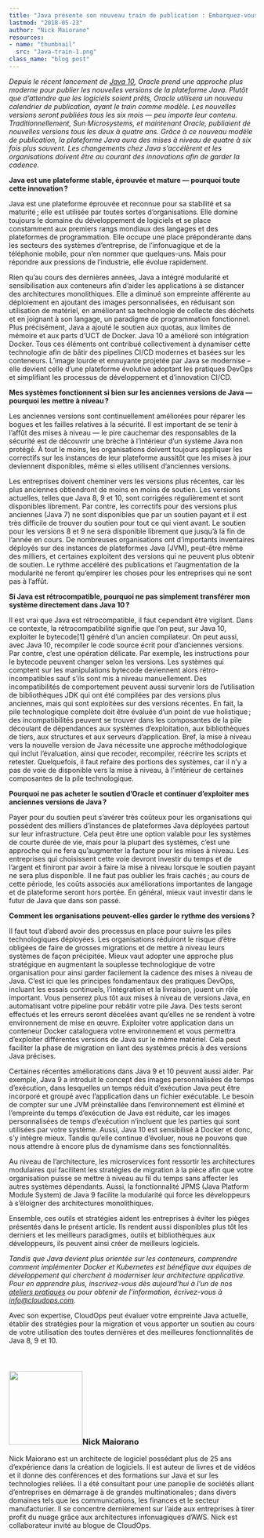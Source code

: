 ```yaml
---
title: "Java présente son nouveau train de publication : Embarquez-vous"
lastmod: "2018-05-23"
author: "Nick Maiorano"
resources:
- name: "thumbnail"
  src: "Java-train-1.png"
class_name: "blog post"
---
```


<p><i>Depuis le récent lancement de <a href="https://www.oracle.com/corporate/pressrelease/Java-10-032018.html" target="_blank">Java 10</a>, Oracle prend une approche plus moderne pour publier les nouvelles versions de la plateforme Java. Plutôt que d’attendre que les logiciels soient prêts, Oracle utilisera un nouveau calendrier de publication, ayant le train comme modèle. Les nouvelles versions seront publiées tous les six mois — peu importe leur contenu. Traditionnellement, Sun Microsystems, et maintenant Oracle, publiaient de nouvelles versions tous les deux à quatre ans. Grâce à ce nouveau modèle de publication, la plateforme Java aura des mises à niveau de quatre à six fois plus souvent. Les changements chez Java s’accélèrent et les organisations doivent être au courant des innovations afin de garder la cadence.</i></p><p><strong>Java est une plateforme stable, éprouvée et mature — pourquoi toute cette innovation ?</strong></p><p>Java est une plateforme éprouvée et reconnue pour sa stabilité et sa maturité ; elle est utilisée par toutes sortes d’organisations. Elle domine toujours le domaine du développement de logiciels et se place constamment aux premiers rangs mondiaux des langages et des plateformes de programmation. Elle occupe une place prépondérante dans les secteurs des systèmes d’entreprise, de l’infonuagique et de la téléphonie mobile, pour n’en nommer que quelques-uns. Mais pour répondre aux pressions de l’industrie, elle évolue rapidement.</p><p>Rien qu’au cours des dernières années, Java a intégré modularité et sensibilisation aux conteneurs afin d’aider les applications à se distancer des architectures monolithiques. Elle a diminué son empreinte afférente au déploiement en ajoutant des images personnalisées, en réduisant son utilisation de matériel, en améliorant sa technologie de collecte des déchets et en joignant à son langage, un paradigme de programmation fonctionnel. Plus précisément, Java a ajouté le soutien aux quotas, aux limites de mémoire et aux parts d’UCT de Docker. Java 10 a amélioré son intégration Docker. Tous ces éléments ont contribué collectivement à dynamiser cette technologie afin de bâtir des pipelines CI/CD modernes et basées sur les conteneurs. L’image lourde et ennuyante projetée par Java se modernise – elle devient celle d’une plateforme évolutive adoptant les pratiques DevOps et simplifiant les processus de développement et d’innovation CI/CD.</p><p><strong>Mes systèmes fonctionnent si bien sur les anciennes versions de Java — pourquoi les mettre à niveau ?</strong></p><p>Les anciennes versions sont continuellement améliorées pour réparer les bogues et les failles relatives à la sécurité. Il est important de se tenir à l’affût des mises à niveau — le pire cauchemar des responsables de la sécurité est de découvrir une brèche à l’intérieur d’un système Java non protégé. À tout le moins, les organisations doivent toujours appliquer les correctifs sur les instances de leur plateforme aussitôt que les mises à jour deviennent disponibles, même si elles utilisent d’anciennes versions.</p><p>Les entreprises doivent cheminer vers les versions plus récentes, car les plus anciennes obtiendront de moins en moins de soutien. Les versions actuelles, telles que Java 8, 9 et 10, sont corrigées régulièrement et sont disponibles librement. Par contre, les correctifs pour des versions plus anciennes (Java 7) ne sont disponibles que par un soutien payant et il est très difficile de trouver du soutien pour tout ce qui vient avant. Le soutien pour les versions 8 et 9 ne sera disponible librement que jusqu’à la fin de l’année en cours. De nombreuses organisations ont d’importants inventaires déployés sur des instances de plateformes Java (JVM), peut-être même des milliers, et certaines exploitent des versions qui ne peuvent plus obtenir de soutien. Le rythme accéléré des publications et l’augmentation de la modularité ne feront qu’empirer les choses pour les entreprises qui ne sont pas à l’affût.</p><p><strong>Si Java est rétrocompatible, pourquoi ne pas simplement transférer mon système directement dans Java 10 ?</strong></p><p>Il est vrai que Java est rétrocompatible, il faut cependant être vigilant. Dans ce contexte, la rétrocompatibilité signifie que l’on peut, sur Java 10, exploiter le bytecode[1] généré d’un ancien compilateur. On peut aussi, avec Java 10, recompiler le code source écrit pour d’anciennes versions. Par contre, c’est une opération délicate. Par exemple, les instructions pour le bytecode peuvent changer selon les versions. Les systèmes qui comptent sur les manipulations bytecode deviennent alors rétro-incompatibles sauf s’ils sont mis à niveau manuellement. Des incompatibilités de comportement peuvent aussi survenir lors de l’utilisation de bibliothèques JDK qui ont été compilées par des versions plus anciennes, mais qui sont exploitées sur des versions récentes. En fait, la pile technologique complète doit être évaluée d’un point de vue holistique ; des incompatibilités peuvent se trouver dans les composantes de la pile découlant de dépendances aux systèmes d’exploitation, aux bibliothèques de tiers, aux structures et aux serveurs d’application. Bref, la mise à niveau vers la nouvelle version de Java nécessite une approche méthodologique qui inclut l’évaluation, ainsi que recoder, recompiler, réécrire les scripts et retester. Quelquefois, il faut refaire des portions des systèmes, car il n’y a pas de voie de disponible vers la mise à niveau, à l’intérieur de certaines composantes de la pile technologique.</p><p><strong>Pourquoi ne pas acheter le soutien d’Oracle et continuer d’exploiter mes anciennes versions de Java ?</strong></p><p>Payer pour du soutien peut s’avérer très coûteux pour les organisations qui possèdent des milliers d’instances de plateformes Java déployées partout sur leur infrastructure. Cela peut être une option valable pour les systèmes de courte durée de vie, mais pour la plupart des systèmes, c’est une approche qui ne fera qu’augmenter la facture pour les mises à niveau. Les entreprises qui choisissent cette voie devront investir du temps et de l’argent et finiront par avoir à faire la mise à niveau lorsque le soutien payant ne sera plus disponible. Il ne faut pas oublier les frais cachés ; au cours de cette période, les coûts associés aux améliorations importantes de langage et de plateforme seront hors portée. En général, mieux vaut investir dans le futur de Java que dans son passé.</p><p><strong>Comment les organisations peuvent-elles garder le rythme des versions ?</strong></p><p>Il faut tout d’abord avoir des processus en place pour suivre les piles technologiques déployées. Les organisations réduiront le risque d’être obligées de faire de grosses migrations et de mettre à niveau leurs systèmes de façon précipitée. Mieux vaut adopter une approche plus stratégique en augmentant la souplesse technologique de votre organisation pour ainsi garder facilement la cadence des mises à niveau de Java. C’est ici que les principes fondamentaux des pratiques DevOps, incluant les essais continuels, l’intégration et la livraison, jouent un rôle important. Vous penserez plus tôt aux mises à niveau de versions Java, en automatisant votre pipeline pour rebâtir votre pile Java. Des tests seront effectués et les erreurs seront décelées avant qu’elles ne se rendent à votre environnement de mise en œuvre. Exploiter votre application dans un conteneur Docker cataloguera votre environnement et vous permettra d’exploiter différentes versions de Java sur le même matériel. Cela peut faciliter la phase de migration en liant des systèmes précis à des versions Java précises.</p><p>Certaines récentes améliorations dans Java 9 et 10 peuvent aussi aider. Par exemple, Java 9 a introduit le concept des images personnalisées de temps d’exécution, dans lesquelles un temps réduit d’exécution Java peut être incorporé et groupé avec l’application dans un fichier exécutable. Le besoin de compter sur une JVM préinstallée dans l’environnement est éliminé et l’empreinte du temps d’exécution de Java est réduite, car les images personnalisées de temps d’exécution n’incluent que les parties qui sont utilisées par votre système. Aussi, Java 10 est sensibilisé à Docker et donc, s’y intègre mieux. Tandis qu’elle continue d’évoluer, nous ne pouvons que nous attendre à encore plus de dynamisme dans ses fonctionnalités.</p><p>Au niveau de l’architecture, les microservices font ressortir les architectures modulaires qui facilitent les stratégies de migration à la pièce afin que votre organisation puisse se mettre à niveau au fil du temps sans affecter les autres systèmes dépendants. Aussi, la fonctionnalité JPMS (Java Platform Module System) de Java 9 facilite la modularité qui force les développeurs à s’éloigner des architectures monolithiques.</p><p>Ensemble, ces outils et stratégies aident les entreprises à éviter les pièges présentés dans le présent article. Ils rendent aussi disponibles plus tôt les derniers et les meilleurs paradigmes, outils et bibliothèques aux développeurs, ils peuvent ainsi créer de meilleurs logiciels.</p><p><i>Tandis que Java devient plus orientée sur les conteneurs, comprendre comment implémenter Docker et Kubernetes est bénéfique aux équipes de développement qui cherchent à moderniser leur architecture applicative. Pour en apprendre plus, inscrivez-vous dès aujourd’hui à l’un de nos <a href="https://www.cloudops.com/fr/ateliers-docker-kubernetes/" target="_blank">ateliers pratiques</a> ou pour obtenir de l’information, écrivez-vous à <a href="mailto:info@cloudops.com">info@cloudops.com</a>.</i></p><p>Avec son expertise, CloudOps peut évaluer votre empreinte Java actuelle, établir des stratégies pour la migration et vous apporter un soutien au cours de votre utilisation des toutes dernières et des meilleures fonctionnalités de Java 8, 9 et 10.</p><p>&nbsp;</p><h3><img class="size-full wp-image-749 alignleft" title="Nick Maiorano"style="width:150px;" src="/images/blog/post/Nick-M.png" alt="" width="150" height="150">Nick Maiorano</h3><p>Nick Maiorano est un architecte de logiciel possédant plus de 25 ans d’expérience dans la création de logiciels. Il est auteur de livres et de vidéos et il donne des conférences et des formations sur Java et sur les technologies reliées. Il a été consultant pour une panoplie de sociétés allant d’entreprises en démarrage à de grandes multinationales ; dans divers domaines tels que les communications, les finances et le secteur manufacturier. Il se concentre dernièrement sur l’aide aux entreprises à tirer profit du nuage grâce aux architectures infonuagiques d’AWS. Nick est collaborateur invité au blogue de CloudOps.</p>
